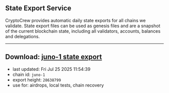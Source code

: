 ## State Export Service
CryptoCrew provides automatic daily state exports for all chains we validate. State export files can be used as genesis files and are a snapshot of the current blockchain state, including all validators, accounts, balances and delegations.

---
**Download: [juno-1 state export](https://dl-eu2.ccvalidators.com/SERVICE/juno/juno-1_export_28638799.json)**
---

- last updated: Fri Jul 25 2025 11:54:39
- chain id: `juno-1`
- export height: `28638799`
- use for: airdrops, local tests, chain recovery
